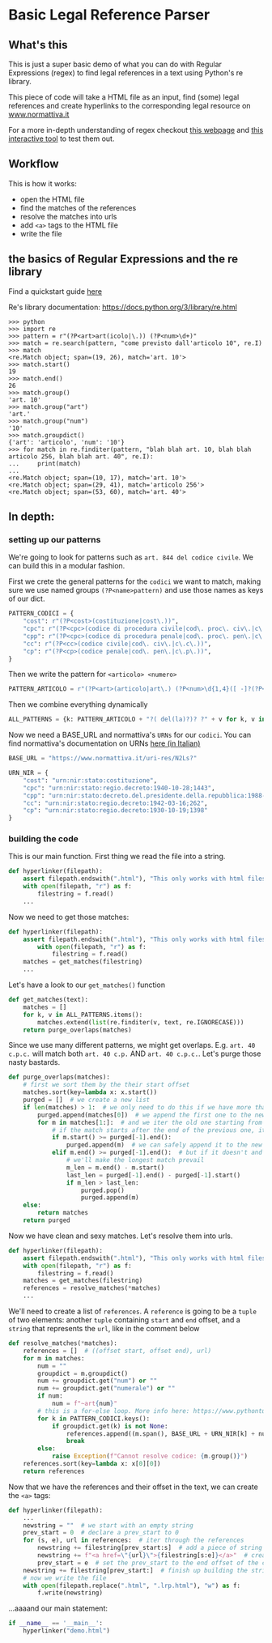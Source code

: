 # Basic Legal Reference Parser

## What's this

This is just a super basic demo of what you can do with Regular Expressions (regex)
to find legal references in a text using Python's re library.

This piece of code will take a HTML file as an input, find (some) legal references
and create hyperlinks to the corresponding legal resource on www.normattiva.it

For a more in-depth understanding of regex checkout [this webpage](https://www.regular-expressions.info/) and
[this interactive tool](https://regex101.com/) to test them out.

## Workflow

This is how it works:

- open the HTML file
- find the matches of the references
- resolve the matches into urls
- add `<a>` tags to the HTML file
- write the file

## the basics of Regular Expressions and the re library

Find a quickstart guide [here](https://www.regular-expressions.info/quickstart.html)

Re's library documentation: https://docs.python.org/3/library/re.html

```shell
>>> python
>>> import re
>>> pattern = r"(?P<art>art(icolo|\.)) (?P<num>\d+)"
>>> match = re.search(pattern, "come previsto dall'articolo 10", re.I)
>>> match
<re.Match object; span=(19, 26), match='art. 10'>
>>> match.start()
19
>>> match.end()
26
>>> match.group()
'art. 10'
>>> match.group("art")
'art.'
>>> match.group("num")
'10'
>>> match.groupdict()
{'art': 'articolo', 'num': '10'}
>>> for match in re.finditer(pattern, "blah blah art. 10, blah blah articolo 256, blah blah art. 40", re.I):
...     print(match)
... 
<re.Match object; span=(10, 17), match='art. 10'>
<re.Match object; span=(29, 41), match='articolo 256'>
<re.Match object; span=(53, 60), match='art. 40'>
```


## In depth:


### setting up our patterns

We're going to look for patterns such as `art. 844 del codice civile`. We can build this in a modular fashion.

First we crete the general patterns for the `codici` we want to match,
making sure we use named groups `(?P<name>pattern)` and use those names as keys of our dict.

```python
PATTERN_CODICI = {
    "cost": r"(?P<cost>(costituzione|cost\.))",
    "cpc": r"(?P<cpc>(codice di procedura civile|cod\. proc\. civ\.|c\.p\.c\.))",
    "cpp": r"(?P<cpc>(codice di procedura penale|cod\. proc\. pen\.|c\.p\.p\.))",
    "cc": r"(?P<cc>(codice civile|cod\. civ\.|c\.c\.))",
    "cp": r"(?P<cp>(codice penale|cod\. pen\.|c\.p\.))",
}
```

Then we write the pattern for `<articolo> <numero>`

```python
PATTERN_ARTICOLO = r"(?P<art>(articolo|art\.) (?P<num>\d{1,4}([ -]?(?P<numerale>(bis|ter|quater)))?))"
```

Then we combine everything dynamically

```python
ALL_PATTERNS = {k: PATTERN_ARTICOLO + "?( del(la)?)? ?" + v for k, v in PATTERN_CODICI.items()}
```

Now we need a BASE_URL and normattiva's `URNs` for our `codici`.
You can find normattiva's documentation on URNs [here (in Italian)](https://www.normattiva.it/staticPage/utilita#1)

```python
BASE_URL = "https://www.normattiva.it/uri-res/N2Ls?"

URN_NIR = {
    "cost": "urn:nir:stato:costituzione",
    "cpc": "urn:nir:stato:regio.decreto:1940-10-28;1443",
    "cpp": "urn:nir:stato:decreto.del.presidente.della.repubblica:1988-09-22;447",
    "cc": "urn:nir:stato:regio.decreto:1942-03-16;262",
    "cp": "urn:nir:stato:regio.decreto:1930-10-19;1398"
}
```

### building the code


This is our main function. First thing we read the file into a string.

```python
def hyperlinker(filepath):
    assert filepath.endswith(".html"), "This only works with html files for now"
    with open(filepath, "r") as f:
        filestring = f.read()
    ...
```

Now we need to get those matches:
```python
def hyperlinker(filepath):
    assert filepath.endswith(".html"), "This only works with html files for now"
        with open(filepath, "r") as f:
            filestring = f.read()
    matches = get_matches(filestring)
    ...
```

Let's have a look to our `get_matches()` function

```python
def get_matches(text):
    matches = []
    for k, v in ALL_PATTERNS.items():
        matches.extend(list(re.finditer(v, text, re.IGNORECASE)))
    return purge_overlaps(matches)
```

Since we use many different patterns, we might get overlaps.
E.g. `art. 40 c.p.c.` will match both `art. 40 c.p.` AND `art. 40 c.p.c.`.
Let's purge those nasty bastards.

```python
def purge_overlaps(matches):
    # first we sort them by the their start offset
    matches.sort(key=lambda x: x.start())
    purged = []  # we create a new list
    if len(matches) > 1:  # we only need to do this if we have more than 1 match
        purged.append(matches[0])  # we append the first one to the new list
        for m in matches[1:]:  # and we iter the old one starting from element [1]
            # if the match starts after the end of the previous one, it does not overlap
            if m.start() >= purged[-1].end():
                purged.append(m)  # we can safely append it to the new list
            elif m.end() >= purged[-1].end():  # but if it doesn't and partially overlap...
                # we'll make the longest match prevail
                m_len = m.end() - m.start()
                last_len = purged[-1].end() - purged[-1].start()
                if m_len > last_len:
                    purged.pop()
                    purged.append(m)
    else:
        return matches
    return purged
```

Now we have clean and sexy matches. Let's resolve them into urls.

```python
def hyperlinker(filepath):
    assert filepath.endswith(".html"), "This only works with html files for now"
    with open(filepath, "r") as f:
        filestring = f.read()
    matches = get_matches(filestring)
    references = resolve_matches(*matches)
    ...
```

We'll need to create a list of `references`. A `reference` is going to be
a `tuple` of two elements: another `tuple` containing `start` and `end` offset,
and a `string` that represents the `url`, like in the comment below

```python
def resolve_matches(*matches):
    references = []  # ((offset start, offset end), url)
    for m in matches:
        num = ""
        groupdict = m.groupdict()
        num += groupdict.get("num") or ""
        num += groupdict.get("numerale") or ""
        if num:
            num = f"~art{num}"
        # this is a for-else loop. More info here: https://www.pythontutorial.net/python-basics/python-for-else/
        for k in PATTERN_CODICI.keys():
            if groupdict.get(k) is not None:
                references.append((m.span(), BASE_URL + URN_NIR[k] + num))
                break
        else:
            raise Exception(f"Cannot resolve codice: {m.group()}")
    references.sort(key=lambda x: x[0][0])
    return references
```

Now that we have the references and their offset in the text, we can create the `<a>` tags:

```python
def hyperlinker(filepath):
    ...
    newstring = ""  # we start with an empty string
    prev_start = 0  # declare a prev_start to 0
    for (s, e), url in references:  # iter through the references
        newstring += filestring[prev_start:s]  # add a piece of string slicing from the previous start to the current one
        newstring += f"<a href=\"{url}\">{filestring[s:e]}</a>"  # create an <a> tag with the URL
        prev_start = e  # set the prev_start to the end offset of the current url object
    newstring += filestring[prev_start:]  # finish up building the string with the remaining chars
    # now we write the file
    with open(filepath.replace(".html", ".lrp.html"), "w") as f:
        f.write(newstring)
```

...aaaand our main statement:


```python
if __name__ == '__main__':
    hyperlinker("demo.html")
```